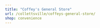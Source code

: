 ```yaml
---
title: "Coffey's General Store"
url: /collettsville/coffeys-general-store/
shop: convenience
---
```

